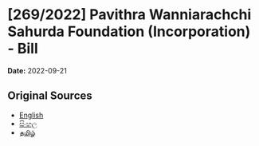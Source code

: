 # [269/2022] Pavithra Wanniarachchi Sahurda Foundation (Incorporation) - Bill

**Date:** 2022-09-21

## Original Sources

- [English](https://documents.gov.lk/view/bills/2022/9/269-2022_E.pdf)
- [සිංහල](https://documents.gov.lk/view/bills/2022/9/269-2022_S.pdf)
- [தமிழ்](https://documents.gov.lk/view/bills/2022/9/269-2022_T.pdf)

